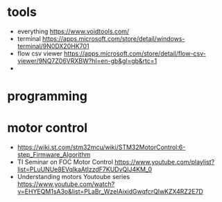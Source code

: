 # tools


- everything  https://www.voidtools.com/
- terminal https://apps.microsoft.com/store/detail/windows-terminal/9N0DX20HK701
- flow csv viewer https://apps.microsoft.com/store/detail/flow-csv-viewer/9NQ7Z06VRXBW?hl=en-gb&gl=gb&rtc=1
- 

# programming 



# motor control

- https://wiki.st.com/stm32mcu/wiki/STM32MotorControl:6-step_Firmware_Algorithm
- TI Seminar on FOC Motor Control  https://www.youtube.com/playlist?list=PLuUNUe8EVqlkaAtIzzdF7KUDvQIJ4KM_0
- Understanding motors Youtoube series https://www.youtube.com/watch?v=EHYEQM1sA3o&list=PLaBr_WzeIAixidGwqfcrQlwKZX4RZ2E7D

